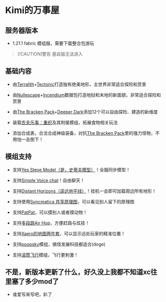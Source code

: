 # Kimi的万事屋

## 服务器版本
- 1.21.1 fabric 模组服，需要下载整合包游玩

> [!CAUTION]警告
> 基岩版无法进入

## 基础内容
- 由[Terralith](https://www.mcmod.cn/class/4557.html)+[Tectonic](https://www.mcmod.cn/class/8005.html)打造独有绝美地形，主世界非常适合探险和赏景

- 由[Nullescape](https://www.mcmod.cn/class/5555.html)+[Incendium](https://www.mcmod.cn/class/4064.html)数据包打造地狱和末地的新面貌，非常适合探险和赏景

- 由[The Bracken Pack](https://www.mcmod.cn/class/7607.html)+[Deeper Dark](https://modrinth.com/datapack/deeper_dark)添加12个可以自由探险、建造的新维度

- 装载[农夫乐事：重织](https://www.mcmod.cn/class/14196.html)及其附属模组，拓展食物相关玩法

- 添加合成表，合法合成神级装备，对抗[The Bracken Pack](https://www.mcmod.cn/class/7607.html)里的强力怪物，不用怕一击倒下！

## 模组支持

- 支持[Yes Steve Model（是，史蒂夫模型）](https://www.mcmod.cn/class/8616.html)！全服同步模型！

- 支持[Simple Voice chat](https://www.mcmod.cn/class/3693.html)！自由聊天！

- 支持[Distant Horizons（遥远地平线）](https://www.mcmod.cn/class/5009.html)！挂机一会即可加载周边所有地形！

- 支持使用[Syncmatica 共享原理图](https://www.mcmod.cn/class/6842.html)，可以看见别人留下的原理图

- 支持[PatPat](https://www.mcmod.cn/class/16690.html)，可以摸别人或者摸动物！

- 支持[多段跳Air Hop](https://www.mcmod.cn/class/1908.html)，方便赶路与炫技！

- 支持[Xaero的地图两件套](https://www.mcmod.cn/class/1701.html)，可以显示远处玩家的精准位置！

- 支持[poopsky](https://www.mcmod.cn/class/19614.html)模组，搞怪发展科技都适合(doge)

- 支持[滚筒飞行](https://www.mcmod.cn/class/7724.html)模组，飞行更刺激！


## 不是，新版本更新了什么，好久没上我都不知道xc往里塞了多少mod了

- 谁爱写来写吧，趴了